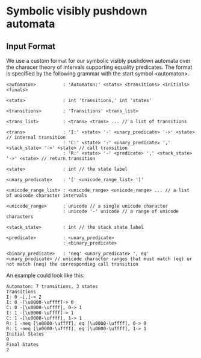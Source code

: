 # Symbolic visibly pushdown automata

## Input Format

We use a custom format for our symbolic visibly pushdown automata over the
characer theory of intervals supporting equality predicates.  The format is
specified by the following grammar with the start symbol \<automaton\>.

```
<automaton>          : 'Automaton:' <stats> <transitions> <initials> <finals>

<stats>              : int 'transitions,' int 'states'

<transitions>        : 'Transitions' <trans_list>

<trans_list>         : <trans> <trans> ... // a list of transitions

<trans>              : 'I:' <state> '-' <unary_predicate> '->' <state> // internal transition
                     : 'C:' <state> '-' <unary_predicate> ',' <stack_state> '->' <state> // call transition
                     : 'R:' <state> '-' <predicate> ',' <stack_state> '->' <state> // return transition

<state>              : int // the state label

<unary_predicate>    : '[' <unicode_range_list> ']'

<unicode_range_list> : <unicode_range> <unicode_range> ... // a list of unicode character intervals

<unicode_range>      : unicode // a single unicode character
                     : unicode '-' unicode // a range of unicode characters

<stack_state>        : int // the stack state label

<predicate>          : <unary_predicate>
                     : <binary_predicate>

<binary_predicate>   : 'neq' <unary_predicate> ', eq' <unary_predicate> // unicode character ranges that must match (eq) or not match (neq) the corresponding call transition
```


An example could look like this:
```
Automaton: 7 transitions, 3 states
Transitions 
I: 0 -[,]-> 2
I: 0 -[\u0000-\uffff]-> 0
C: 0 -[\u0000-\uffff], 0-> 1
I: 1 -[\u0000-\uffff]-> 1
C: 1 -[\u0000-\uffff], 1-> 1
R: 1 -neq [\u0000-\uffff], eq [\u0000-\uffff], 0-> 0
R: 1 -neq [\u0000-\uffff], eq [\u0000-\uffff], 1-> 1
Initial States 
0
Final States 
2
```

